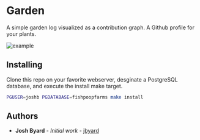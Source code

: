 # Garden 

A simple garden log visualized as a contribution graph.  A Github profile for
your plants. 

![example](example.png)

## Installing

Clone this repo on your favorite webserver, desginate a PostgreSQL database,
and execute the install make target.

```bash
PGUSER=joshb PGDATABASE=fishpoopfarms make install
```

## Authors

* **Josh Byard** - *Initial work* - [jbyard](https://github.com/jbyard)
